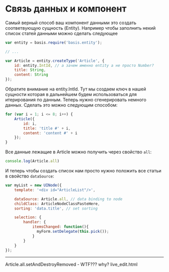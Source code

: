 # Связь данных и компонент

Самый верный способ ваш компонент данными это создать соответвующую сущность (Entity).
Например чтобы заполнить некий список статей данными можно сделать следующее

```js
var entity = basis.require('basis.entity');

// ...

var Article = entity.createType('Article', {
    id: entity.IntId, // а зачем именно entity а не просто Number?
    title: String,
    content: String
});
```

Обратите внимание на entity.IntId. Тут мы создаем ключ в нашей сущности которая в дальнейшем будем использоваться для итерирования по
данным. Теперь нужно сгенерировать немного данных. Сделать это можно следующим способом:

```js
for (var i = 1; i <= 8; i++) {
    Article({
        id: i,
        title: 'title #' + i,
        content: 'content #' + i
    });
}
```

Все данные лежащие в Article можно получить через свойство `all`:

```js
console.log(Article.all)
```

И теперь чтобы создать список нам просто нужно положить все статьи в свойство `dataSource`:

```js
var myList = new UINode({
    template: '<div id="ArticleList"/>',

    dataSource: Article.all, // data binding to node
    childClass: ArticleNodeClassPasteHere,
    sorting: 'data.title', // set sorting

    selection: {
        handler: {
            itemsChanged: function(){
              myForm.setDelegate(this.pick());
            }
        }
    }
});
```


-------------
Article.all.setAndDestroyRemoved - WTF??? why? live_edit.html
